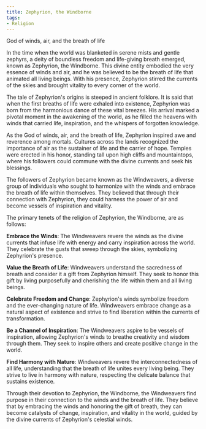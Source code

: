 ```yaml
---
title: Zephyrion, the Windborne
tags:
- Religion
---
```

God of winds, air, and the breath of life

In the time when the world was blanketed in serene mists and gentle zephyrs, a deity of boundless freedom and life-giving breath emerged, known as Zephyrion, the Windborne. This divine entity embodied the very essence of winds and air, and he was believed to be the breath of life that animated all living beings. With his presence, Zephyrion stirred the currents of the skies and brought vitality to every corner of the world.

The tale of Zephyrion's origins is steeped in ancient folklore. It is said that when the first breaths of life were exhaled into existence, Zephyrion was born from the harmonious dance of these vital breezes. His arrival marked a pivotal moment in the awakening of the world, as he filled the heavens with winds that carried life, inspiration, and the whispers of forgotten knowledge.

As the God of winds, air, and the breath of life, Zephyrion inspired awe and reverence among mortals. Cultures across the lands recognized the importance of air as the sustainer of life and the carrier of hope. Temples were erected in his honor, standing tall upon high cliffs and mountaintops, where his followers could commune with the divine currents and seek his blessings.

The followers of Zephyrion became known as the Windweavers, a diverse group of individuals who sought to harmonize with the winds and embrace the breath of life within themselves. They believed that through their connection with Zephyrion, they could harness the power of air and become vessels of inspiration and vitality.

The primary tenets of the religion of Zephyrion, the Windborne, are as follows:

**Embrace the Winds**: The Windweavers revere the winds as the divine currents that infuse life with energy and carry inspiration across the world. They celebrate the gusts that sweep through the skies, symbolizing Zephyrion's presence.

**Value the Breath of Life**: Windweavers understand the sacredness of breath and consider it a gift from Zephyrion himself. They seek to honor this gift by living purposefully and cherishing the life within them and all living beings.

**Celebrate Freedom and Change**: Zephyrion's winds symbolize freedom and the ever-changing nature of life. Windweavers embrace change as a natural aspect of existence and strive to find liberation within the currents of transformation.

**Be a Channel of Inspiration**: The Windweavers aspire to be vessels of inspiration, allowing Zephyrion's winds to breathe creativity and wisdom through them. They seek to inspire others and create positive change in the world.

**Find Harmony with Nature**: Windweavers revere the interconnectedness of all life, understanding that the breath of life unites every living being. They strive to live in harmony with nature, respecting the delicate balance that sustains existence.

Through their devotion to Zephyrion, the Windborne, the Windweavers find purpose in their connection to the winds and the breath of life. They believe that by embracing the winds and honoring the gift of breath, they can become catalysts of change, inspiration, and vitality in the world, guided by the divine currents of Zephyrion's celestial winds.